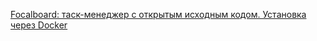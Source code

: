 [Focalboard: таск-менеджер с открытым исходным кодом. Установка через Docker](https://www.youtube.com/watch?v=tSccJeROVYM "Focalboard – это таск-менеджер построенный по принципу досок Канбан. Его сравнивают не только с Trello и Jira, но и с Notion или Airtable в первую очередь в связи с логикой структурирования контента, построенной на Views (видах) представления информации. Важную часть работы с Focalboard занимает соритировка и фильтрация информации, которая строится схожим с Airtable образом. ")

